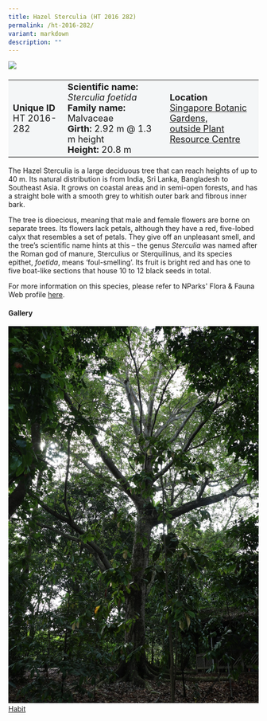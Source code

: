 ```yaml
---
title: Hazel Sterculia (HT 2016 282)
permalink: /ht-2016-282/
variant: markdown
description: ""
---
```

<div class="isomer-image-wrapper">
<img style="width: 60%" src="/images/Heritage_trees_photos/sterfoe_ht2016-c_habit.jpg">
</div><table style="minWidth: 100px; font-size: 18px; background: #F4F6F7">
<tbody><tr>
<td rowspan="1" colspan="1">
<strong>Unique ID</strong>
<br>HT 2016-282
</td>
<td rowspan="1" colspan="1">
	<strong>Scientific name:</strong> <em>Sterculia foetida</em>
<br><strong>Family name: </strong>Malvaceae
<br><strong>Girth: </strong>2.92 m @ 1.3 m height
<br><strong>Height: </strong>20.8 m
</td>
<td rowspan="1" colspan="1">
<strong>Location</strong><a href="https://www.onemap.gov.sg/?lat=1.3219400000472654&amp;lng=103.81700000000953">
 <br>Singapore Botanic Gardens,<br>outside Plant Resource Centre</a>
</td>
</tr>
</tbody>
</table>
<p>The Hazel Sterculia is a large deciduous tree that can reach heights of up to 40 m. Its natural distribution is from India, Sri Lanka, Bangladesh to Southeast Asia. It grows on coastal areas and in semi-open forests, and has a straight bole with a smooth grey to whitish outer bark and fibrous inner bark.</p>
  
<p>The tree is dioecious, meaning that male and female flowers are borne on separate trees.&nbsp;Its flowers lack petals, although they have a red, five-lobed calyx that resembles a set of petals. They give off an unpleasant smell, and the tree’s scientific name hints at this – the genus <em>Sterculia</em> was named after the Roman god of manure, Sterculius or Sterquilinus, and its species epithet, <em>foetida</em>, means ‘foul-smelling’. Its fruit is bright red and has one to five boat-like sections that house 10 to 12 black seeds&nbsp;in total.</p>

<p>For more information on this species, please refer to NParks' Flora &amp; Fauna Web profile <a href="https://www.nparks.gov.sg/florafaunaweb/flora/3/1/3137">here</a>.</p>

<h4><b>Gallery</b></h4>
<div class="isomer-card-grid">
<a href="/images/Heritage_trees_photos/sterfoe_ht2016-282_habit.jpg" class="isomer-card">
<div class="isomer-card-image">
<div class="isomer-image-wrapper"><img src="/images/Heritage_trees_photos/sterfoe_ht2016-282_habit.jpg"></div></div>
<div class="isomer-card-body"><div class="isomer-card-title">Habit</div></div></a><p></p></div>